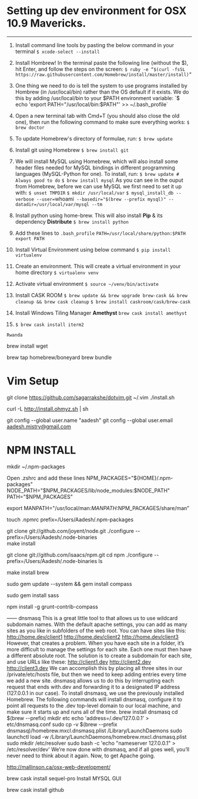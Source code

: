 # Setting up dev environment for OSX 10.9 Mavericks.
***

1. Install command line tools by pasting the below command in your terminal
`$ xcode-select --install`

2.  Install Hombrew! In the terminal paste the following line (without the \$), hit Enter, and follow the steps on the screen:
`$ ruby -e “$(curl -fsSL https://raw.githubusercontent.com/Homebrew/install/master/install)”`

3. One thing we need to do is tell the system to use programs installed by Hombrew (in /usr/local/bin) rather than the OS default if it exists. We do this by adding /usr/local/bin to your $PATH environment variable: 
`$ echo 'export PATH="/usr/local/bin:\$PATH"' >> ~/.bash_profile`

4. Open a new terminal tab with Cmd+T (you should also close the old one), then run the following command to make sure everything works:
`$ brew doctor`

5. To update Homebrew's directory of formulae, run:
`$ brew update`

6. Install git using Homebrew
`$ brew install git`


8. We will install MySQL using Homebrew, which will also install some header files needed for MySQL bindings in different programming languages (MySQL-Python for one).
To install, run:
`$ brew update # Always good to do`
`$ brew install mysql`
As you can see in the ouput from Homebrew, before we can use MySQL we first need to set it up with:
`$ unset TMPDIR`
`$ mkdir /usr/local/var`
`$ mysql_install_db --verbose --user=`whoami` --basedir="$(brew --prefix mysql)" --datadir=/usr/local/var/mysql --tm`

9. Install python using home-brew. This will also install **Pip** & its dependency **Distribute**
`$ brew install python`

10. Add these lines to `.bash_profile`
`PATH=/usr/local/share/python:$PATH`
`export PATH`

11. Install Virtual Environment using below command
`$ pip install virtualenv` 

12. Create an environment. This will create a virtual environment in your home directory
`$ virtualenv venv`

13. Activate virtual environment
`$ source ~/venv/bin/activate`

14. Install CASK ROOM
`$ brew update && brew upgrade brew-cask && brew cleanup && brew cask cleanup`
`$ brew install caskroom/cask/brew-cask`

15. Install Windows Tiling Manager **Amethyst**
`brew cask install amethyst`

16. `$ brew cask install iterm2`


~~~~
Rwanda
~~~~


brew install wget


brew tap homebrew/boneyard
brew bundle


# Vim Setup
git clone https://github.com/sagarrakshe/dotvim.git ~/.vim
./install.sh

curl -L http://install.ohmyz.sh | sh

git config --global user.name "aadesh"
git config --global user.email aadesh.mistry@gmail.com

# NPM INSTALL
mkdir ~/.npm-packages

Open .zshrc and add these lines
NPM_PACKAGES="${HOME}/.npm-packages"
NODE_PATH="$NPM_PACKAGES/lib/node_modules:$NODE_PATH"
PATH="$NPM_PACKAGES"

export MANPATH="/usr/local/man:$MANPATH:$NPM_PACKAGES/share/man”

touch .npmrc
prefix=/Users/Aadesh/.npm-packages   

git clone git://github.com/joyent/node.git
./configure --prefix=/Users/Aadesh/.node-binaries  
make install

git clone git://github.com/isaacs/npm.git
cd npm
./configure --prefix=/Users/Aadesh/.node-binaries  ls

make install brew 

sudo gem update --system && gem install compass

sudo gem install sass

npm install -g grunt-contrib-compass


——
dnsmasq
This is a great little tool to that allows us to use wildcard subdomain names.
With the default apache settings, you can add as many sites as you like in subfolders of the web root. You can have sites like this:
http://home.dev/client1
http://home.dev/client2
http://home.dev/client3
However, that creates a problem. When you have each site in a folder, it’s more difficult to manage the settings for each site. Each one must then have a different absolute root. The solution is to create a subdomain for each site, and use URLs like these:
http://client1.dev
http://client2.dev
http://client3.dev
We can accomplish this by placing all three sites in our /private/etc/hosts file, but then we need to keep adding entries every time we add a new site. dnsmasq allows us to do this by interrupting each request that ends with.dev and forwarding it to a designated IP address (127.0.0.1 in our case).
To install dnsmasq, we use the previously installed Homebrew. The following commands will install dnsmasq, configure it to point all requests to the .dev top-level domain to our local machine, and make sure it starts up and runs all of the time.
brew install dnsmasq
cd $(brew --prefix)
mkdir etc
echo 'address=/.dev/127.0.0.1' > etc/dnsmasq.conf
sudo cp -v $(brew --prefix dnsmasq)/homebrew.mxcl.dnsmasq.plist /Library/LaunchDaemons
sudo launchctl load -w /Library/LaunchDaemons/homebrew.mxcl.dnsmasq.plist
sudo mkdir /etc/resolver
sudo bash -c 'echo "nameserver 127.0.0.1" > /etc/resolver/dev'
We’re now done with dnsmasq, and if all goes well, you’ll never need to think about it again. Now, to get Apache going.

http://mallinson.ca/osx-web-development/



brew cask install sequel-pro
Install MYSQL GUI

brew cask install github
